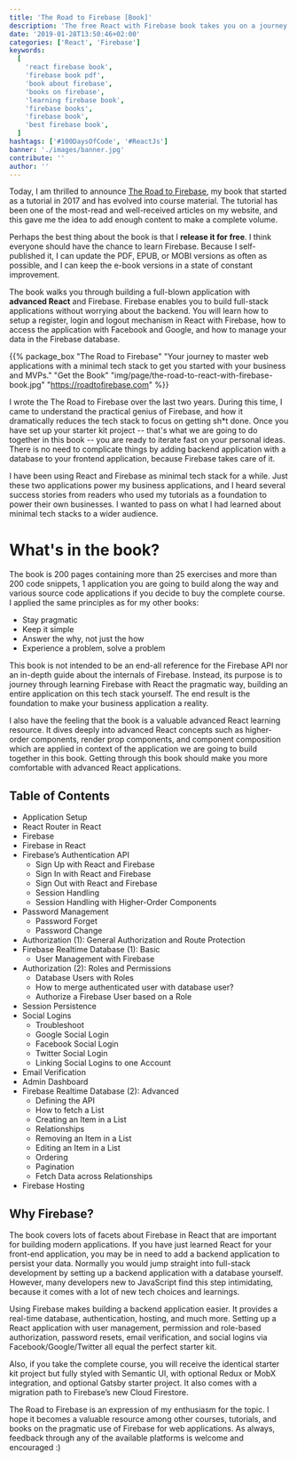 ```yaml
---
title: 'The Road to Firebase [Book]'
description: 'The free React with Firebase book takes you on a journey to master a minimal tech stack with React and Firebase in JavaScript. You will learn how both technologies help you to realize your business idea. Grab your free PDF, EPUB, or MOBI and get free updates for new releases ...'
date: '2019-01-28T13:50:46+02:00'
categories: ['React', 'Firebase']
keywords:
  [
    'react firebase book',
    'firebase book pdf',
    'book about firebase',
    'books on firebase',
    'learning firebase book',
    'firebase books',
    'firebase book',
    'best firebase book',
  ]
hashtags: ['#100DaysOfCode', '#ReactJs']
banner: './images/banner.jpg'
contribute: ''
author: ''
---
```


Today, I am thrilled to announce [The Road to Firebase](https://roadtofirebase.com), my book that started as a tutorial in 2017 and has evolved into course material. The tutorial has been one of the most-read and well-received articles on my website, and this gave me the idea to add enough content to make a complete volume.

Perhaps the best thing about the book is that I **release it for free**. I think everyone should have the chance to learn Firebase. Because I self-published it, I can update the PDF, EPUB, or MOBI versions as often as possible, and I can keep the e-book versions in a state of constant improvement.

The book walks you through building a full-blown application with **advanced React** and Firebase. Firebase enables you to build full-stack applications without worrying about the backend. You will learn how to setup a register, login and logout mechanism in React with Firebase, how to access the application with Facebook and Google, and how to manage your data in the Firebase database.

{{% package_box "The Road to Firebase" "Your journey to master web applications with a minimal tech stack to get you started with your business and MVPs." "Get the Book" "img/page/the-road-to-react-with-firebase-book.jpg" "https://roadtofirebase.com" %}}

I wrote the The Road to Firebase over the last two years. During this time, I came to understand the practical genius of Firebase, and how it dramatically reduces the tech stack to focus on getting sh\*t done. Once you have set up your starter kit project -- that's what we are going to do together in this book -- you are ready to iterate fast on your personal ideas. There is no need to complicate things by adding backend application with a database to your frontend application, because Firebase takes care of it.

I have been using React and Firebase as minimal tech stack for a while. Just these two applications power my business applications, and I heard several success stories from readers who used my tutorials as a foundation to power their own businesses. I wanted to pass on what I had learned about minimal tech stacks to a wider audience.

# What's in the book?

The book is 200 pages containing more than 25 exercises and more than 200 code snippets, 1 application you are going to build along the way and various source code applications if you decide to buy the complete course. I applied the same principles as for my other books:

- Stay pragmatic
- Keep it simple
- Answer the why, not just the how
- Experience a problem, solve a problem

This book is not intended to be an end-all reference for the Firebase API nor an in-depth guide about the internals of Firebase. Instead, its purpose is to journey through learning Firebase with React the pragmatic way, building an entire application on this tech stack yourself. The end result is the foundation to make your business application a reality.

I also have the feeling that the book is a valuable advanced React learning resource. It dives deeply into advanced React concepts such as higher-order components, render prop components, and component composition which are applied in context of the application we are going to build together in this book. Getting through this book should make you more comfortable with advanced React applications.

## Table of Contents

- Application Setup
- React Router in React
- Firebase
- Firebase in React
- Firebase’s Authentication API
  - Sign Up with React and Firebase
  - Sign In with React and Firebase
  - Sign Out with React and Firebase
  - Session Handling
  - Session Handling with Higher-Order Components
- Password Management
  - Password Forget
  - Password Change
- Authorization (1): General Authorization and Route Protection
- Firebase Realtime Database (1): Basic
  - User Management with Firebase
- Authorization (2): Roles and Permissions
  - Database Users with Roles
  - How to merge authenticated user with database user?
  - Authorize a Firebase User based on a Role
- Session Persistence
- Social Logins
  - Troubleshoot
  - Google Social Login
  - Facebook Social Login
  - Twitter Social Login
  - Linking Social Logins to one Account
- Email Verification
- Admin Dashboard
- Firebase Realtime Database (2): Advanced
  - Defining the API
  - How to fetch a List
  - Creating an Item in a List
  - Relationships
  - Removing an Item in a List
  - Editing an Item in a List
  - Ordering
  - Pagination
  - Fetch Data across Relationships
- Firebase Hosting

## Why Firebase?

The book covers lots of facets about Firebase in React that are important for building modern applications. If you have just learned React for your front-end application, you may be in need to add a backend application to persist your data. Normally you would jump straight into full-stack development by setting up a backend application with a database yourself. However, many developers new to JavaScript find this step intimidating, because it comes with a lot of new tech choices and learnings.

Using Firebase makes building a backend application easier. It provides a real-time database, authentication, hosting, and much more. Setting up a React application with user management, permission and role-based authorization, password resets, email verification, and social logins via Facebook/Google/Twitter all equal the perfect starter kit.

Also, if you take the complete course, you will receive the identical starter kit project but fully styled with Semantic UI, with optional Redux or MobX integration, and optional Gatsby starter project. It also comes with a migration path to Firebase’s new Cloud Firestore.

<Divider />

The Road to Firebase is an expression of my enthusiasm for the topic. I hope it becomes a valuable resource among other courses, tutorials, and books on the pragmatic use of Firebase for web applications. As always, feedback through any of the available platforms is welcome and encouraged :)

